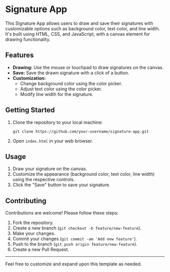 # Signature App

This Signature App allows users to draw and save their signatures with customizable options such as background color, text color, and line width. It's built using HTML, CSS, and JavaScript, with a canvas element for drawing functionality.

## Features

- **Drawing:** Use the mouse or touchpad to draw signatures on the canvas.
- **Save:** Save the drawn signature with a click of a button.
- **Customization:**
  - Change background color using the color picker.
  - Adjust text color using the color picker.
  - Modify line width for the signature.

## Getting Started

1. Clone the repository to your local machine:

   ```
   git clone https://github.com/your-username/signature-app.git
   ```

2. Open `index.html` in your web browser.

## Usage

1. Draw your signature on the canvas.
2. Customize the appearance (background color, text color, line width) using the respective controls.
3. Click the "Save" button to save your signature.

## Contributing

Contributions are welcome! Please follow these steps:

1. Fork the repository.
2. Create a new branch (`git checkout -b feature/new-feature`).
3. Make your changes.
4. Commit your changes (`git commit -am 'Add new feature'`).
5. Push to the branch (`git push origin feature/new-feature`).
6. Create a new Pull Request.

---

Feel free to customize and expand upon this template as needed.